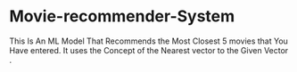 # Movie-recommender-System
This Is An ML Model That Recommends the Most Closest 5 movies that You Have entered. It uses the Concept of the Nearest vector to the Given Vector .
